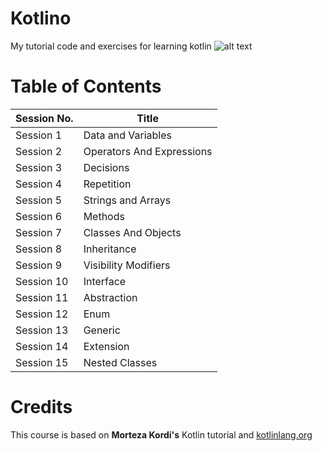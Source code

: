 # Kotlino
My tutorial code and exercises for learning kotlin
![alt text](https://miro.medium.com/max/648/1*gZ9XF80M8yOasLiFUzL07g.png)

# Table of Contents
| Session No. | Title | 
| ----------- | ----- |
| Session 1 | Data and Variables |
| Session 2 | Operators And Expressions |
| Session 3 | Decisions |
| Session 4 | Repetition |
| Session 5 | Strings and Arrays |
| Session 6 | Methods |
| Session 7 | Classes And Objects |
| Session 8 | Inheritance |
| Session 9 | Visibility Modifiers |
| Session 10 | Interface |
| Session 11 | Abstraction |
| Session 12 | Enum |
| Session 13 | Generic |
| Session 14 | Extension |
| Session 15 | Nested Classes |

# Credits
This course is based on **Morteza Kordi's** Kotlin tutorial and [kotlinlang.org](https://kotlinlang.org/docs/reference)

